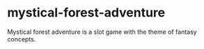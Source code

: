 # mystical-forest-adventure
Mystical forest adventure is a slot game with the theme of fantasy concepts.
